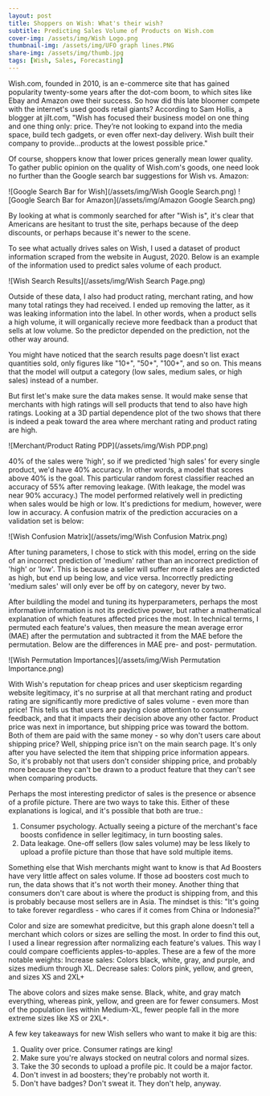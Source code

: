 ```yaml
---
layout: post
title: Shoppers on Wish: What's their wish?
subtitle: Predicting Sales Volume of Products on Wish.com
cover-img: /assets/img/Wish Logo.png
thumbnail-img: /assets/img/UFO graph lines.PNG
share-img: /assets/img/thumb.jpg
tags: [Wish, Sales, Forecasting]
---
```


Wish.com, founded in 2010, is an e-commerce site that has gained popularity twenty-some years after the dot-com boom, to which sites like Ebay and Amazon owe their success.  So how did this late bloomer compete with the internet's used goods retail giants?  According to Sam Hollis, a blogger at jilt.com, "Wish has focused their business model on one thing and one thing only: price. They’re not looking to expand into the media space, build tech gadgets, or even offer next-day delivery. Wish built their company to provide...products at the lowest possible price."

Of course, shoppers know that lower prices generally mean lower quality.  To gather public opinion on the quality of Wish.com's goods, one need look no further than the Google search bar suggestions for Wish vs. Amazon:

![Google Search Bar for Wish](/assets/img/Wish Google Search.png)
![Google Search Bar for Amazon](/assets/img/Amazon Google Search.png)

By looking at what is commonly searched for after "Wish is", it's clear that Americans are hesitant to trust the site, perhaps because of the deep discounts, or perhaps because it's newer to the scene.

To see what actually drives sales on Wish, I used a dataset of product information scraped from the website in August, 2020.  Below is an example of the information used to predict sales volume of each product.

![Wish Search Results](/assets/img/Wish Search Page.png)

Outside of these data, I also had product rating, merchant rating, and how many total ratings they had received.  I ended up removing the latter, as it was leaking information into the label.  In other words, when a product sells a high volume, it will organically recieve more feedback than a product that sells at low volume.  So the predictor depended on the prediction, not the other way around.

You might have noticed that the search results page doesn't list exact quantities sold, only figures like "10+", "50+", "100+", and so on.  This means that the model will output a category (low sales, medium sales, or high sales) instead of a number.

But first let's make sure the data makes sense.  It would make sense that merchants with high ratings will sell products that tend to also have high ratings.  Looking at a 3D partial dependence plot of the two shows that there is indeed a peak toward the area where merchant rating and product rating are high.

![Merchant/Product Rating PDP](/assets/img/Wish PDP.png)

40% of the sales were 'high', so if we predicted 'high sales' for every single product, we'd have 40% accuracy.  In other words, a model that scores above 40% is the goal.  This particular random forest classifier reached an accuracy of 55% after removing leakage.  (With leakage, the model was near 90% accuracy.)  The model performed relatively well in predicting when sales would be high or low.  It's predictions for medium, however, were low in accuracy.  A confusion matrix of the prediction accuracies on a validation set is below:

![Wish Confusion Matrix](/assets/img/Wish Confusion Matrix.png)

After tuning parameters, I chose to stick with this model, erring on the side of an incorrect prediction of 'medium' rather than an incorrect prediction of 'high' or 'low'.  This is because a seller will suffer more if sales are predicted as high, but end up being low, and vice versa.  Incorrectly predicting 'medium sales' will only ever be off by on category, never by two.

After buildling the model and tuning its hyperparameters, perhaps the most informative information is not its predictive power, but rather a mathematical explanation of which features affected prices the most.  In technical terms, I permuted each feature's values, then measure the mean average error (MAE) after the permutation and subtracted it from the MAE before the permutation.  Below are the differences in MAE pre- and post- permutation.

![Wish Permutation Importances](/assets/img/Wish Permutation Importance.png)

With Wish's reputation for cheap prices and user skepticism regarding website legitimacy, it's no surprise at all that merchant rating and product rating are significantly more predictive of sales volume - even more than price!  This tells us that users are paying close attention to consumer feedback, and that it impacts their decision above any other factor.  Product price was next in importance, but shipping price was toward the bottom.  Both of them are paid with the same money - so why don't users care about shipping price?  Well, shipping price isn't on the main search page.  It's only after you have selected the item that shipping price information appears.  So, it's probably not that users don't consider shipping price, and probably more because they can't be drawn to a product feature that they can't see when comparing products.

Perhaps the most interesting predictor of sales is the presence or absence of a profile picture.  There are two ways to take this.  Either of these explanations is logical, and it's possible that both are true.:
1) Consumer psychology.  Actually seeing a picture of the merchant's face boosts confidence in seller legitimacy, in turn boosting sales.
2) Data leakage.  One-off sellers (low sales volume) may be less likely to upload a profile picture than those that have sold multiple items.

Something else that Wish merchants might want to know is that Ad Boosters have very little affect on sales volume.  If those ad boosters cost much to run, the data shows that it's not worth their money.  Another thing that consumers don't care about is where the product is shipping from, and this is probably because most sellers are in Asia.  The mindset is this:  "It's going to take forever regardless - who cares if it comes from China or Indonesia?"

Color and size are somewhat predicitve, but this graph alone doesn't tell a merchant which colors or sizes are selling the most.  In order to find this out, I used a linear regression after normalizing each feature's values.  This way I could compare coefficients apples-to-apples.  These are a few of the more notable weights:
Increase sales:  Colors black, white, gray, and purple, and sizes medium through XL.
Decrease sales:  Colors pink, yellow, and green, and sizes XS and 2XL+

The above colors and sizes make sense.  Black, white, and gray match everything, whereas pink, yellow, and green are for fewer consumers.  Most of the population lies within Medium-XL, fewer people fall in the more extreme sizes like XS or 2XL+.

A few key takeaways for new Wish sellers who want to make it big are this:
1) Quality over price.  Consumer ratings are king!
2) Make sure you're always stocked on neutral colors and normal sizes.
3) Take the 30 seconds to upload a profile pic.  It could be a major factor.
4) Don't invest in ad boosters; they're probably not worth it.
5) Don't have badges?  Don't sweat it.  They don't help, anyway.
